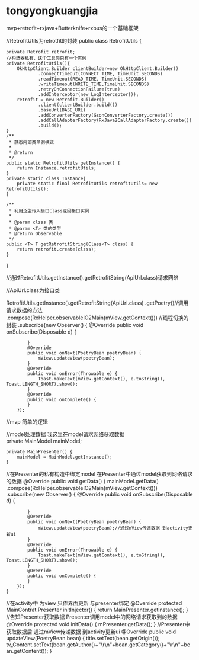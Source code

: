 # tongyongkuangjia
mvp+retrofit+rxjava+Butterknife+rxbus的一个基础框架

//RetrofitUtils为retrotfit的封装
public class RetrofitUtils {

    private Retrofit retrofit;
    //构造器私有，这个工具类只有一个实例
    private RetrofitUtils(){
        OkHttpClient.Builder clientBuilder=new OkHttpClient.Builder()
                .connectTimeout(CONNECT_TIME, TimeUnit.SECONDS)
                .readTimeout(READ_TIME, TimeUnit.SECONDS)
                .writeTimeout(WRITE_TIME,TimeUnit.SECONDS)
                .retryOnConnectionFailure(true)
                .addInterceptor(new LogInterceptor());
        retrofit = new Retrofit.Builder()
                .client(clientBuilder.build())
                .baseUrl(BASE_URL)
                .addConverterFactory(GsonConverterFactory.create())
                .addCallAdapterFactory(RxJava2CallAdapterFactory.create())
                .build();
    }
    /**
     * 静态内部类单例模式
     *
     * @return
     */
    public static RetrofitUtils getInstance() {
        return Instance.retrofitUtils;
    }
    private static class Instance{
        private static final RetrofitUtils retrofitUtils= new RetrofitUtils();
    }

    /**
     * 利用泛型传入接口class返回接口实例
     *
     * @param clzss 类
     * @param <T> 类的类型
     * @return Observable
     */
    public <T> T getRetrofitString(Class<T> clzss) {
        return retrofit.create(clzss);
    }
}

//通过RetrofitUtils.getInstance().getRetrofitString(ApiUrl.class)请求网络

//ApiUrl.class为接口类

RetrofitUtils.getInstance().getRetrofitString(ApiUrl.class)
                .getPoetry()//调用请求数据的方法
                .compose(RxHelper.observableIO2Main(mView.getContext())) //线程切换的封装
                .subscribe(new Observer<PoetryBean>() {
            @Override
            public void onSubscribe(Disposable d) {

            }
            @Override
            public void onNext(PoetryBean poetryBean) {
                mView.updateView(poetryBean);
            }
            @Override
            public void onError(Throwable e) {
                Toast.makeText(mView.getContext(), e.toString(), Toast.LENGTH_SHORT).show();
            }
            @Override
            public void onComplete() {
            }
        });


//mvp 简单的逻辑 

//model处理数据 我这里在model请求网络获取数据  
  private  MainModel mainModel;

    private MainPresenter() {
        mainModel = MainModel.getInstance();
    }
//在Presenter的私有构造中绑定model 在Presenter中通过model获取到网络请求的数据
 @Override
    public void getData() {
        mainModel.getData()
                .compose(RxHelper.observableIO2Main(mView.getContext()))
                .subscribe(new Observer<PoetryBean>() {
            @Override
            public void onSubscribe(Disposable d) {

            }
            @Override
            public void onNext(PoetryBean poetryBean) {
                mView.updateView(poetryBean);//通过mView传递数据 到activity更新ui
            }
            @Override
            public void onError(Throwable e) {
                Toast.makeText(mView.getContext(), e.toString(), Toast.LENGTH_SHORT).show();
            }
            @Override
            public void onComplete() {
            }
        });
    }


//在activity中 为view 只作界面更新  与presenter绑定 
   @Override
    protected MainContrat.Presenter initInjector() {
        return MainPresenter.getInstance();
    }
    //告知Presenter获取数据 Presenter调用model中的网络请求获取到的数据
 @Override
    protected void initData() {
        mPresenter.getData();
    }
//Presenter中获取数据后 通过mView传递数据 到activity更新ui
     @Override
    public void updateView(PoetryBean bean) {
        title.setText(bean.getOrigin());
        tv_Content.setText(bean.getAuthor()+"\r\n"+bean.getCategory()+"\r\n"+bean.getContent());
    }
    

